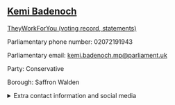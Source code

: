 ## <a href="https://members.parliament.uk/member/4597/contact">Kemi Badenoch</a>

<a href="https://www.theyworkforyou.com/mp/25693/kemi_badenoch/saffron_walden">TheyWorkForYou (voting record, statements)</a> 

Parliamentary phone number: 02072191943 

Parliamentary email: kemi.badenoch.mp@parliament.uk 

Party: Conservative 

Borough: Saffron Walden 

<details><summary>Extra contact information and social media</summary> 
<li>Website:</li>
<li>Twitter: https://twitter.com/KemiBadenoch</li>
<li>Constituency office phone number:</li>
<li>Constituency office email:</li>
<li>Facebook:</li>
<li>Instagram:</li>
<li>Youtube:</li>
<li>Linkedin:</li>
<li>Government department phone number:</li>
<li>Government department email:</li>
<li>Threads:</li>
<li>Party office phone number:</li>
<li>Party office email:</li>
<li>Tiktok:</li>
</details>